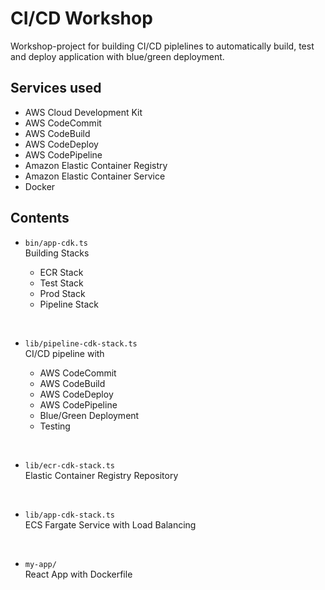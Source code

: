 # CI/CD Workshop  

Workshop-project for building CI/CD piplelines to automatically build, test and deploy application with blue/green deployment.  

## Services used  

* AWS Cloud Development Kit  
* AWS CodeCommit  
* AWS CodeBuild  
* AWS CodeDeploy
* AWS CodePipeline  
* Amazon Elastic Container Registry  
* Amazon Elastic Container Service  
* Docker  

## Contents  

* `bin/app-cdk.ts`  
Building Stacks  
  * ECR Stack
  * Test Stack
  * Prod Stack
  * Pipeline Stack  

  &nbsp;

* `lib/pipeline-cdk-stack.ts`  
CI/CD pipeline with  
  * AWS CodeCommit
  * AWS CodeBuild
  * AWS CodeDeploy
  * AWS CodePipeline
  * Blue/Green Deployment
  * Testing

  &nbsp;

* `lib/ecr-cdk-stack.ts`  
Elastic Container Registry Repository  

&nbsp;

* `lib/app-cdk-stack.ts`  
ECS Fargate Service with Load Balancing  

&nbsp;

* `my-app/`  
React App with Dockerfile  
